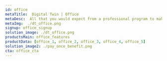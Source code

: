 ```yaml
---
id: office
metaTitle:  Digital Twin | Office
metaDesc:  All that you would expect from a professional program to make your life easier, plus the added security.
metaImg:  ./dt_office.png
signup: office_signup
solution_image: ./dt_office.png
productsMain: office_features
productData: [office_1, office_2, office_3, office_4, office_5]
solution_image2: ./pay_once_benefit.png
cta: office_cta
---
```

